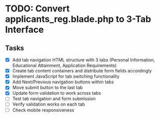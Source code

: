 # TODO: Convert applicants_reg.blade.php to 3-Tab Interface

## Tasks
- [x] Add tab navigation HTML structure with 3 tabs (Personal Information, Educational Attainment, Application Requirements)
- [x] Create tab content containers and distribute form fields accordingly
- [x] Implement JavaScript for tab switching functionality
- [x] Add Next/Previous navigation buttons within tabs
- [x] Move submit button to the last tab
- [x] Update form validation to work across tabs
- [ ] Test tab navigation and form submission
- [ ] Verify validation works on each tab
- [ ] Check mobile responsiveness
